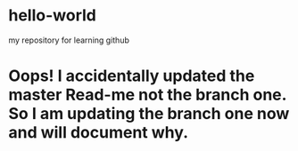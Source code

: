 # hello-world
my repository for learning github

Oops!  I accidentally updated the master Read-me not the branch one.  So I am updating the branch one now and will document why.
=======


